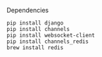 Dependencies
    
    pip install django
    pip install channels
    pip install websocket-client
    pip install channels_redis
    brew install redis 